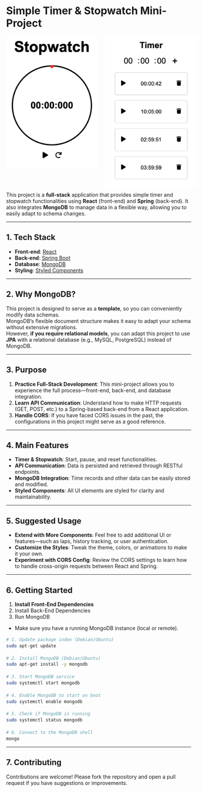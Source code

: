 # Simple Timer & Stopwatch Mini-Project

<div style="display: flex; gap: 20px; align-items: flex-start">
  <img src="./images/stopwatch.png" alt="Stopwatch" width="250" />
  <img src="./images/timer.png" alt="Timer" width="250" />
</div>

This project is a **full-stack** application that provides simple timer and stopwatch functionalities using **React** (front-end) and **Spring** (back-end).
It also integrates **MongoDB** to manage data in a flexible way, allowing you to easily adapt to schema changes.

---

## 1. Tech Stack

- **Front-end**: [React](https://reactjs.org/)
- **Back-end**: [Spring Boot](https://spring.io/projects/spring-boot)
- **Database**: [MongoDB](https://www.mongodb.com/)
- **Styling**: [Styled Components](https://styled-components.com/)

---

## 2. Why MongoDB?

This project is designed to serve as a **template**, so you can conveniently modify data schemas.  
MongoDB’s flexible document structure makes it easy to adapt your schema without extensive migrations.  
However, **if you require relational models**, you can adapt this project to use **JPA** with a relational database (e.g., MySQL, PostgreSQL) instead of MongoDB.

---

## 3. Purpose

1. **Practice Full-Stack Development**: This mini-project allows you to experience the full process—front-end, back-end, and database integration.
2. **Learn API Communication**: Understand how to make HTTP requests (GET, POST, etc.) to a Spring-based back-end from a React application.
3. **Handle CORS**: If you have faced CORS issues in the past, the configurations in this project might serve as a good reference.

---

## 4. Main Features

- **Timer & Stopwatch**: Start, pause, and reset functionalities.
- **API Communication**: Data is persisted and retrieved through RESTful endpoints.
- **MongoDB Integration**: Time records and other data can be easily stored and modified.
- **Styled Components**: All UI elements are styled for clarity and maintainability.

---

## 5. Suggested Usage

- **Extend with More Components**: Feel free to add additional UI or features—such as laps, history tracking, or user authentication.
- **Customize the Styles**: Tweak the theme, colors, or animations to make it your own.
- **Experiment with CORS Config**: Review the CORS settings to learn how to handle cross-origin requests between React and Spring.

---

## 6. Getting Started

1. **Install Front-End Dependencies**
2. Install Back-End Dependencies
3. Run MongoDB

- Make sure you have a running MongoDB instance (local or remote).

```bash
# 1. Update package index (Debian/Ubuntu)
sudo apt-get update

# 2. Install MongoDB (Debian/Ubuntu)
sudo apt-get install -y mongodb

# 3. Start MongoDB service
sudo systemctl start mongodb

# 4. Enable MongoDB to start on boot
sudo systemctl enable mongodb

# 5. Check if MongoDB is running
sudo systemctl status mongodb

# 6. Connect to the MongoDB shell
mongo

```

---

## 7. Contributing

Contributions are welcome! Please fork the repository and open a pull request if you have suggestions or improvements.
